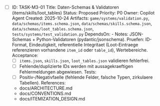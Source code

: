 - [ ] ID: TASK-M3-01
  Title: Daten-Schemas & Validatoren (items/skills/loot_tables)
  Status: Proposed
  Priority: P0
  Owner: Copilot Agent
  Created: 2025-10-24
  Artifacts: `game/systems/validation.py`, `data/schemas/items.schema.json`, `data/schemas/skills.schema.json`, `data/schemas/loot_tables.schema.json`, `tests/systems/test_validation.py`
  DependsOn: -
  Notes:
  JSON-Schemas + Python-Validatoren (pydantic/jsonschema). Pruefen: ID-Format, Eindeutigkeit, referentielle Integritaet (Loot-Eintraege referenzieren vorhandene `item_id` oder `table_id`), Wertebereiche.
  Acceptance:
  - [ ] `items.json`, `skills.json`, `loot_tables.json` validieren fehlerfrei.
  - [ ] Fehlende/duplizierte IDs werden mit aussagekraeftigen Fehlermeldungen abgewiesen.
  Tests:
  - [ ] Positiv-/Negativfaelle (fehlende Felder, falsche Typen, zirkulaere Tabellen).
  References:
  - docs/ARCHITECTURE.md
  - docs/CONVENTIONS.md
  - docs/ITEMIZATION_DESIGN.md
